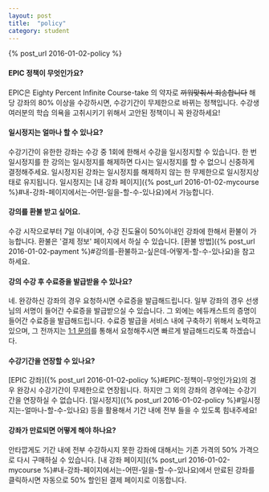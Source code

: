 ```yaml
---
layout: post
title:  "policy"
category: student
---
```

{% post_url 2016-01-02-policy %}

#### EPIC 정책이 무엇인가요?
EPIC은 Eighty Percent Infinite Course-take 의 약자로 ~~끼워맞춰서 죄송합니다~~
해당 강좌의 80% 이상을 수강하시면, 수강기간이 무제한으로 바뀌는 정책입니다.
수강생 여러분의 학습 의욕을 고취시키기 위해서 고안된 정책이니 꼭 완강하세요!

#### 일시정지는 얼마나 할 수 있나요?
수강기간이 유한한 강좌는 수강 중 1회에 한해서 수강을 일시정지할 수 있습니다.
한 번 일시정지를 한 강의는 일시정지를 해제하면 다시는 일시정지를 할 수 없으니 신중하게 결정해주세요.
일시정지된 강좌는 일시정지를 해제하지 않는 한 무제한으로 일시정지상태로 유지됩니다.
일시정지는 [내 강좌 페이지]({% post_url 2016-01-02-mycourse %}#내-강좌-페이지에서는-어떤-일을-할-수-있나요)에서 가능합니다.

#### 강의를 환불 받고 싶어요.
수강 시작으로부터 7일 이내이며, 수강 진도율이 50%이내인 강좌에 한해서 환불이 가능합니다.
환불은 '결제 정보' 페이지에서 하실 수 있습니다. [환불 방법]({% post_url 2016-01-02-payment %}#강의를-환불하고-싶은데-어떻게-할-수-있나요)을 참고하세요.

#### 강의 수강 후 수료증을 발급받을 수 있나요?
네. 완강하신 강좌의 경우 요청하시면 수료증을 발급해드립니다.
일부 강좌의 경우 선생님의 서명이 들어간 수료증을 발급받으실 수 있습니다.
그 외에는 에듀캐스트의 증명이 들어간 수료증을 발급해드립니다.
수료증 발급을 서비스 내에 구축하기 위해서 노력하고 있으며,
그 전까지는 [1:1 문의](https://educast.pro/support/qna/create/)를 통해서 요청해주시면 빠르게 발급해드리도록 하겠습니다.

#### 수강기간을 연장할 수 있나요?
[EPIC 강좌]({% post_url 2016-01-02-policy %}#EPIC-정책이-무엇인가요)의 경우 완강시 수강기간이 무제한으로 연장됩니다.
하지만 그 외의 강좌의 경우에는 수강기간을 연장하실 수 없습니다.
[일시정지]({% post_url 2016-01-02-policy %}#일시정지는-얼마나-할-수-있나요) 등을 활용해서 기간 내에 전부 들을 수 있도록 힘내주세요!

#### 강좌가 만료되면 어떻게 해야 하나요?
안타깝게도 기간 내에 전부 수강하시지 못한 강좌에 대해서는 기존 가격의 50% 가격으로 다시 구매하실 수 있습니다.
[내 강좌 페이지]({% post_url 2016-01-02-mycourse %}#내-강좌-페이지에서는-어떤-일을-할-수-있나요)에서 만료된 강좌를 클릭하시면 자동으로 50% 할인된 결제 페이지로 이동합니다.
